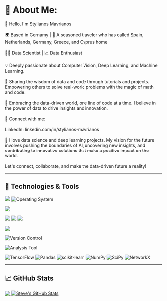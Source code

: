 # 💫 About Me:
👋 Hello, I'm Stylianos Mavrianos<br><br>🌍 Based in Gernamy | 🌄 A seasoned traveler who has called Spain, Netherlands, Germany, Greece, and Cyprus home<br><br>👨‍💻 Data Scientist | 📈 Data Enthusiast<br><br>💡 Deeply passionate about Computer Vision, Deep Learning, and Machine Learning. <br><br>📘 Sharing the wisdom of data and code through tutorials and projects. Empowering others to solve real-world problems with the magic of math and code.<br><br>🤖 Embracing the data-driven world, one line of code at a time. I believe in the power of data to drive insights and innovation.<br><br>🔗 Connect with me:<br><br> LinkedIn: linkedin.com/in/stylianos-mavrianos<br><br>🚀 I love data science and deep learning projects. My vision for the future involves pushing the boundaries of AI, uncovering new insights, and contributing to innovative solutions that make a positive impact on the world.<br><br>Let's connect, collaborate, and make the data-driven future a reality!<br>

---
## 🔧 Technologies & Tools
![](https://img.shields.io/badge/OS-Linux-informational?style=flat&logo=linux&logoColor=white&color=2bbc8a)
![Operating System](https://img.shields.io/badge/OS-Windows-informational?style=flat&logo=windows&logoColor=white&color=2bbc8a)


![](https://img.shields.io/badge/Editor-Visual_Studio_Code-blue.svg?style=flat&logo=visual-studio-code&logoColor=white&color=2bbc8a)


![](https://img.shields.io/badge/Code-Python-informational?style=flat&logo=python&logoColor=white&color=2bbc8a)
![](https://img.shields.io/badge/Code-R-informational?style=flat&logo=r&logoColor=white&color=2bbc8a)
![](https://img.shields.io/badge/Shell-Bash-informational?style=flat&logo=gnu-bash&logoColor=white&color=2bbc8a)

![](https://img.shields.io/badge/Tools-MySQL-informational?style=flat&logo=mysql&logoColor=white&color=2bbc8a)

![Version Control](https://img.shields.io/badge/Version%20Control-Git-informational?style=flat&logo=git&logoColor=white&color=2bbc8a)

![Analysis Tool](https://img.shields.io/badge/Analysis%20Tool-Jupyter%20Notebook-orange?style=flat&logo=jupyter&logoColor=white&color=2bbc8a)

![TensorFlow](https://img.shields.io/badge/TensorFlow-2.0-orange?style=flat&logo=tensorflow&logoColor=white)
![Pandas](https://img.shields.io/badge/Pandas-1.0.3-blue?style=flat&logo=pandas&logoColor=white)
![scikit-learn](https://img.shields.io/badge/scikit--learn-0.23.1-orange?style=flat&logo=scikit-learn&logoColor=white)
![NumPy](https://img.shields.io/badge/NumPy-1.18.4-blue?style=flat&logo=numpy&logoColor=white)
![SciPy](https://img.shields.io/badge/SciPy-1.4.1-orange?style=flat&logo=scipy&logoColor=white)
![NetworkX](https://img.shields.io/badge/NetworkX-3.3-blue?style=flat&logo=NetworkX&logoColor=white)

---

## &#x1f4c8; GitHub Stats

<a href="https://github.com/StevetheGreek97/StevetheGreek97">
  <img align="center" src="https://github-readme-stats.vercel.app/api/top-langs/?username=StevetheGreek97&hide=java,html,tex&title_color=ffffff&text_color=c9cacc&icon_color=2bbc8a&bg_color=1d1f21&langs_count=4" />
</a>
<a href="https://github.com/StevetheGreek97/StevetheGreek97">
  <img align="center" src="https://github-readme-stats.vercel.app/api?username=StevetheGreek97&show_icons=true&line_height=27&count_private=true&title_color=ffffff&text_color=c9cacc&icon_color=2bbc8a&bg_color=1d1f21" alt="Steve's GitHub Stats" />
</a>


